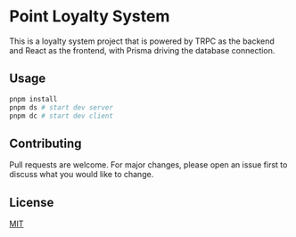 # Point Loyalty System

This is a loyalty system project that is powered by TRPC as the backend and React as the frontend, with Prisma driving the database connection. 

## Usage

```bash
pnpm install
pnpm ds # start dev server
pnpm dc # start dev client
```

## Contributing

Pull requests are welcome. For major changes, please open an issue first
to discuss what you would like to change.

## License

[MIT](https://choosealicense.com/licenses/mit/)
